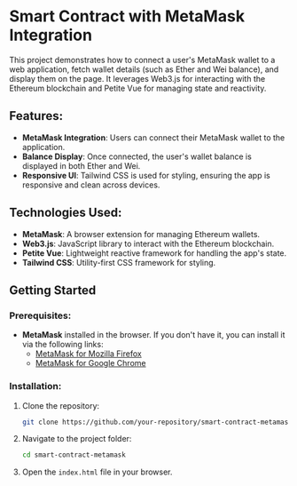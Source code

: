 # Smart Contract with MetaMask Integration

This project demonstrates how to connect a user's MetaMask wallet to a web application, fetch wallet details (such as Ether and Wei balance), and display them on the page. It leverages Web3.js for interacting with the Ethereum blockchain and Petite Vue for managing state and reactivity.

## Features:
- **MetaMask Integration**: Users can connect their MetaMask wallet to the application.
- **Balance Display**: Once connected, the user's wallet balance is displayed in both Ether and Wei.
- **Responsive UI**: Tailwind CSS is used for styling, ensuring the app is responsive and clean across devices.

## Technologies Used:
- **MetaMask**: A browser extension for managing Ethereum wallets.
- **Web3.js**: JavaScript library to interact with the Ethereum blockchain.
- **Petite Vue**: Lightweight reactive framework for handling the app's state.
- **Tailwind CSS**: Utility-first CSS framework for styling.

## Getting Started

### Prerequisites:
- **MetaMask** installed in the browser. If you don't have it, you can install it via the following links:
    - [MetaMask for Mozilla Firefox](https://addons.mozilla.org/en-US/firefox/addon/ether-metamask/)
    - [MetaMask for Google Chrome](https://chromewebstore.google.com/detail/metamask/nkbihfbeogaeaoehlefnkodbefgpgknn?hl=en)

### Installation:
1. Clone the repository:
   ```bash
   git clone https://github.com/your-repository/smart-contract-metamask.git
2. Navigate to the project folder:
   ```bash
   cd smart-contract-metamask
3. Open the `index.html` file in your browser.


